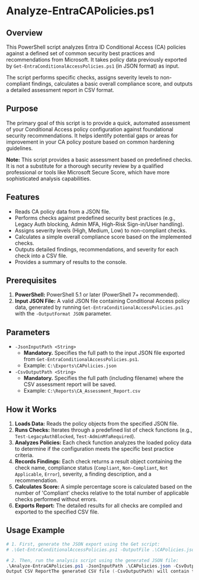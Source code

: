 # Analyze-EntraCAPolicies.ps1

## Overview

This PowerShell script analyzes Entra ID Conditional Access (CA) policies against a defined set of common security best practices and recommendations from Microsoft. It takes policy data previously exported by `Get-EntraConditionalAccessPolicies.ps1` (in JSON format) as input.

The script performs specific checks, assigns severity levels to non-compliant findings, calculates a basic overall compliance score, and outputs a detailed assessment report in CSV format.

## Purpose

The primary goal of this script is to provide a quick, automated assessment of your Conditional Access policy configuration against foundational security recommendations. It helps identify potential gaps or areas for improvement in your CA policy posture based on common hardening guidelines.

**Note:** This script provides a basic assessment based on predefined checks. It is not a substitute for a thorough security review by a qualified professional or tools like Microsoft Secure Score, which have more sophisticated analysis capabilities.

## Features

* Reads CA policy data from a JSON file.
* Performs checks against predefined security best practices (e.g., Legacy Auth blocking, Admin MFA, High-Risk Sign-in/User handling).
* Assigns severity levels (High, Medium, Low) to non-compliant checks.
* Calculates a simple overall compliance score based on the implemented checks.
* Outputs detailed findings, recommendations, and severity for each check into a CSV file.
* Provides a summary of results to the console.

## Prerequisites

1.  **PowerShell:** PowerShell 5.1 or later (PowerShell 7+ recommended).
2.  **Input JSON File:** A valid JSON file containing Conditional Access policy data, generated by running `Get-EntraConditionalAccessPolicies.ps1` with the `-OutputFormat JSON` parameter.

## Parameters

* `-JsonInputPath <String>`
    * **Mandatory.** Specifies the full path to the input JSON file exported from `Get-EntraConditionalAccessPolicies.ps1`.
    * Example: `C:\Exports\CAPolicies.json`
* `-CsvOutputPath <String>`
    * **Mandatory.** Specifies the full path (including filename) where the CSV assessment report will be saved.
    * Example: `C:\Reports\CA_Assessment_Report.csv`

## How it Works

1.  **Loads Data:** Reads the policy objects from the specified JSON file.
2.  **Runs Checks:** Iterates through a predefined list of check functions (e.g., `Test-LegacyAuthBlocked`, `Test-AdminMfaRequired`).
3.  **Analyzes Policies:** Each check function analyzes the loaded policy data to determine if the configuration meets the specific best practice criteria.
4.  **Records Findings:** Each check returns a result object containing the check name, compliance status (`Compliant`, `Non-Compliant`, `Not Applicable`, `Error`), severity, a finding description, and a recommendation.
5.  **Calculates Score:** A simple percentage score is calculated based on the number of 'Compliant' checks relative to the total number of applicable checks performed without errors.
6.  **Exports Report:** The detailed results for all checks are compiled and exported to the specified CSV file.

## Usage Example

```powershell
# 1. First, generate the JSON export using the Get script:
# .\Get-EntraConditionalAccessPolicies.ps1 -OutputFile .\CAPolicies.json -OutputFormat JSON

# 2. Then, run the analysis script using the generated JSON file:
.\Analyze-EntraCAPolicies.ps1 -JsonInputPath .\CAPolicies.json -CsvOutputPath .\CA_Assessment_Report.csv
Output CSV ReportThe generated CSV file (-CsvOutputPath) will contain the following columns:CheckName: The name of the best practice check performed.Status: The result of the check (Compliant, Non-Compliant, Not Applicable, Error).Severity: The assigned severity level for non-compliant findings (High, Medium, Low, Informational, N/A).Finding: A description of what the script found related to this check.Recommendation: Actionable guidance or suggestions based on the finding.This CSV file can be easily opened in spreadsheet software like Microsoft Excel for filtering, sorting, creating visualizations, and tracking remediation efforts.Notes & LimitationsBest Practice Definitions: The checks are based on a specific interpretation of common Microsoft recommendations at the time the script was written. These recommendations evolve, and the script's logic may need updates.Scope: This script performs a predefined set of checks. It does not cover all possible Entra ID best practices or Conditional Access configurations.Policy Interactions: The analysis is primarily based on identifying policies with specific characteristics. It performs limited analysis of complex interactions or overlaps between multiple policies.Exclusions: While some checks might mention exclusions, the script does not deeply analyze the appropriateness or scope of exclusions within policies. This requires manual review.Context is Key: The assessment provides technical findings. Whether a "Non-Compliant
